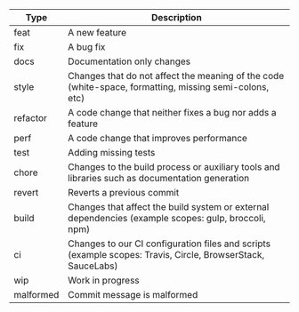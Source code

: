 | Type | Description |
| --- | --- |
| feat | A new feature |
| fix | A bug fix |
| docs | Documentation only changes |
| style | Changes that do not affect the meaning of the code (white-space, formatting, missing semi-colons, etc) |
| refactor | A code change that neither fixes a bug nor adds a feature |
| perf | A code change that improves performance |
| test | Adding missing tests |
| chore | Changes to the build process or auxiliary tools and libraries such as documentation generation |
| revert | Reverts a previous commit |
| build | Changes that affect the build system or external dependencies (example scopes: gulp, broccoli, npm) |
| ci | Changes to our CI configuration files and scripts (example scopes: Travis, Circle, BrowserStack, SauceLabs) |
| wip | Work in progress |
| malformed | Commit message is malformed |